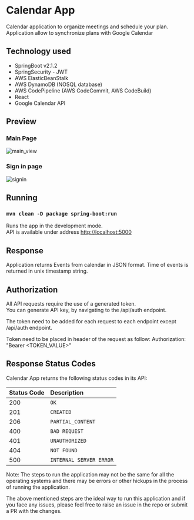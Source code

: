 # Calendar App


Calendar application to organize meetings and schedule your plan. Application allow to synchronize plans with Google Calendar

## Technology used

- SpringBoot v2.1.2
- SpringSecurity - JWT
- AWS ElasticBeanStalk
- AWS DynamoDB (NOSQL database)
- AWS CodePipeline (AWS CodeCommit, AWS CodeBuild)
- React
- Google Calendar API

## Preview

### Main Page

![main_view](https://user-images.githubusercontent.com/38226876/76954013-ec69bd00-690f-11ea-8c21-8b41d28c05c5.png)

### Sign in page
![signin](https://user-images.githubusercontent.com/38226876/76954015-ed9aea00-690f-11ea-83fb-8409a7f1c43e.png)


## Running 

### `mvn clean -D package spring-boot:run`

Runs the app in the development mode.<br />
API is available under address [http://localhost:5000](http://localhost:5000)

## Response 

Application returns Events from calendar in JSON format. Time of events is returned in unix timestamp string.

## Authorization

All API requests require the use of a generated token. <br>
You can generate API key, by navigating to the /api/auth endpoint. 

The token need to be added for each request to each endpoint 
except /api/auth endpoint. <br>

Token need to be placed in header of the request as follow:
Authorization: "Bearer <TOKEN_VALUE>"


## Response Status Codes

Calendar App returns the following status codes in its API:

| Status Code | Description |
| :--- | :--- |
| 200 | `OK` |
| 201 | `CREATED` |
| 206 | `PARTIAL_CONTENT` |
| 400 | `BAD REQUEST` |
| 401 | `UNAUTHORIZED` |
| 404 | `NOT FOUND` |
| 500 | `INTERNAL SERVER ERROR` |

Note:
The steps to run the application may not be the same for all the operating systems and there may be errors or other hickups in the process of running the application.

The above mentioned steps are the ideal way to run this application and if you face any issues, please feel free to raise an issue in the repo or submit a PR with the changes.
